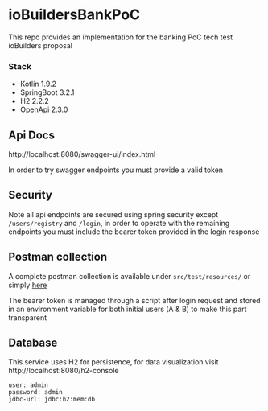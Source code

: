 # ioBuildersBankPoC
This repo provides an implementation for the banking PoC tech test ioBuilders proposal
### Stack 
- Kotlin 1.9.2
- SpringBoot 3.2.1
- H2 2.2.2
- OpenApi 2.3.0 
## Api Docs

http://localhost:8080/swagger-ui/index.html

In order to try swagger endpoints you must provide a valid token

## Security
Note all api endpoints are secured using spring security except `/users/registry` and `/login`, in order to operate with the remaining endpoints you must include the bearer token provided in the login response

## Postman collection
A complete postman collection is available under `src/test/resources/` or simply [here](https://github.com/afuentecruz/ioBuilders-banking-poc/blob/main/src/test/resources/ioBuilders%20banking%20PoC.postman_collection.json)

The bearer token is managed through a script after login request and stored in an environment variable for both initial users (A & B) to make this part transparent 

## Database
This service uses H2 for persistence, for data visualization visit http://localhost:8080/h2-console
```
user: admin
password: admin 
jdbc-url: jdbc:h2:mem:db
```
